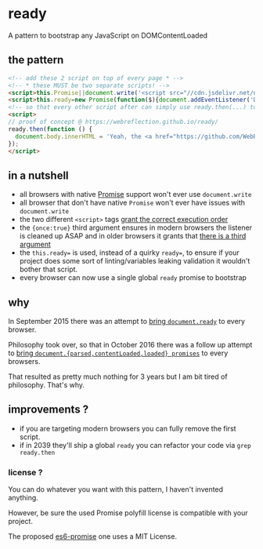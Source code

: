 # ready
A pattern to bootstrap any JavaScript on DOMContentLoaded


## the pattern
```html
<!-- add these 2 script on top of every page * -->
<!-- * these MUST be two separate scripts! -->
<script>this.Promise||document.write('<script src="//cdn.jsdelivr.net/npm/es6-promise/dist/es6-promise.auto.min.js"><\x2fscript>')</script>
<script>this.ready=new Promise(function($){document.addEventListener('DOMContentLoaded',$,{once:true})})</script>
<!-- so that every other script after can simply use ready.then(...) to bootstrap -->
<script>
// proof of concept @ https://webreflection.github.io/ready/
ready.then(function () {
  document.body.innerHTML = 'Yeah, the <a href="https://github.com/WebReflection/ready">ready</a> pattern works!';
});
</script>
```


## in a nutshell

  * all browsers with native [Promise](https://caniuse.com/#feat=promises) support won't ever use `document.write`
  * all browser that don't have native `Promise` won't ever have issues with `document.write`
  * the two different `<script>` tags [grant the correct execution order](http://webreflection.blogspot.com/2009/12/documentwriteshenanigans.html)
  * the `{once:true}` third argument ensures in modern browsers the listener is cleaned up ASAP and in older browsers it grants that [there is a third argument](https://github.com/thinkpixellab/PxLoader/issues/5)
  * the `this.ready=` is used, instead of a quirky `ready=`, to ensure if your project does some sort of linting/variables leaking validation it wouldn't bother that script.
  * every browser can now use a single global `ready` promise to bootstrap


## why

In September 2015 there was an attempt to [bring `document.ready`](https://github.com/whatwg/html/issues/127) to every browser.

Philosophy took over, so that in October 2016 there was a follow up
attempt to [bring `document.{parsed,contentLoaded,loaded} promises`](https://github.com/whatwg/html/pull/1936) to every browsers.

That resulted as pretty much nothing for 3 years but I am bit tired of philosophy. That's why.


## improvements ?

  * if you are targeting modern browsers you can fully remove the first script.
  * if in 2039 they'll ship a global `ready` you can refactor your code via `grep ready.then`


### license ?

You can do whatever you want with this pattern, I haven't invented anything.

However, be sure the used Promise polyfill license is compatible with your project.

The proposed [es6-promise](https://github.com/stefanpenner/es6-promise) one uses a MIT License.
